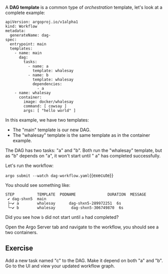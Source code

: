 A **DAG template** is a common type of *orchestration* template, let's look at a complete example:

```
apiVersion: argoproj.io/v1alpha1
kind: Workflow
metadata:
  generateName: dag-
spec:
  entrypoint: main
  templates:
    - name: main
      dag:
        tasks:
          - name: a
            template: whalesay
          - name: b
            template: whalesay
            dependencies:
              - a
    - name: whalesay
      container:
        image: docker/whalesay
        command: [ cowsay ]
        args: [ "hello world" ]

```

In this example, we have two templates:

* The "main" template is our new DAG.
* The "whalesay" template is the same template as in the container example.

The DAG has two tasks: "a" and "b". Both run the "whalesay" template, but as "b" depends on "a", it won't start until "
a" has completed successfully.

Let's run the workflow:

`argo submit --watch dag-workflow.yaml`{{execute}}

You should see something like:

```
STEP          TEMPLATE  PODNAME              DURATION  MESSAGE
 ✔ dag-shxn5  main                                       
 ├─✔ a        whalesay      dag-shxn5-289972251  6s          
 └─✔ b        whalesay       dag-shxn5-306749870  6s          
```

Did you see how `b` did not start until `a` had completed?

Open the Argo Server tab and navigate to the workflow, you should see a two containers.

## Exercise

Add a new task named "c" to the DAG. Make it depend on both "a" and "b". Go to the UI and view your updated workflow graph.
